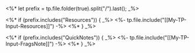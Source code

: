 <%*
let prefix = tp.file.folder(true).split("/").last();
_%>

<%*
if (prefix.includes("Resources")) { _%>
<%- tp.file.include("[[My-TP-Input-Resources]]") -%>
<%* } _%>

<%*
if (prefix.includes("QuickNotes")) { _%>
<%- tp.file.include("[[My-TP-Input-FragsNote]]") -%>
<%* } _%>